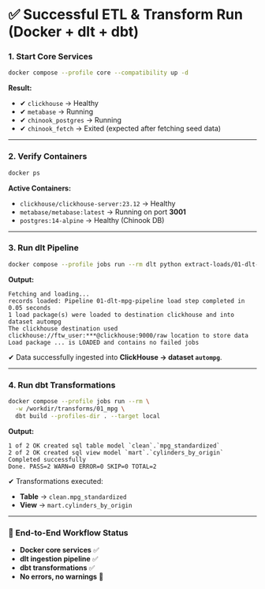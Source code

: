 
# ✅ Successful ETL & Transform Run (Docker + dlt + dbt)

### 1. Start Core Services

```bash
docker compose --profile core --compatibility up -d
```

**Result:**

* ✔ `clickhouse` → Healthy
* ✔ `metabase` → Running
* ✔ `chinook_postgres` → Running
* ✔ `chinook_fetch` → Exited (expected after fetching seed data)

---

### 2. Verify Containers

```bash
docker ps
```

**Active Containers:**

* `clickhouse/clickhouse-server:23.12` → Healthy
* `metabase/metabase:latest` → Running on port **3001**
* `postgres:14-alpine` → Healthy (Chinook DB)

---

### 3. Run dlt Pipeline

```bash
docker compose --profile jobs run --rm dlt python extract-loads/01-dlt-mpg-pipeline.py
```

**Output:**

```
Fetching and loading...
records loaded: Pipeline 01-dlt-mpg-pipeline load step completed in 0.05 seconds
1 load package(s) were loaded to destination clickhouse and into dataset autompg
The clickhouse destination used clickhouse://ftw_user:***@clickhouse:9000/raw location to store data
Load package ... is LOADED and contains no failed jobs
```

✔ Data successfully ingested into **ClickHouse → dataset `autompg`**.

---

### 4. Run dbt Transformations

```bash
docker compose --profile jobs run --rm \
  -w /workdir/transforms/01_mpg \
  dbt build --profiles-dir . --target local
```

**Output:**

```
1 of 2 OK created sql table model `clean`.`mpg_standardized` 
2 of 2 OK created sql view model `mart`.`cylinders_by_origin` 
Completed successfully
Done. PASS=2 WARN=0 ERROR=0 SKIP=0 TOTAL=2
```

✔ Transformations executed:

* **Table** → `clean.mpg_standardized`
* **View** → `mart.cylinders_by_origin`

---

### 🎉 End-to-End Workflow Status

* **Docker core services** ✅
* **dlt ingestion pipeline** ✅
* **dbt transformations** ✅
* **No errors, no warnings** 🚀
